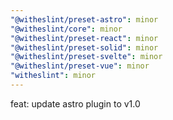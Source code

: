 ```yaml
---
"@witheslint/preset-astro": minor
"@witheslint/core": minor
"@witheslint/preset-react": minor
"@witheslint/preset-solid": minor
"@witheslint/preset-svelte": minor
"@witheslint/preset-vue": minor
"witheslint": minor
---
```


feat: update astro plugin to v1.0

